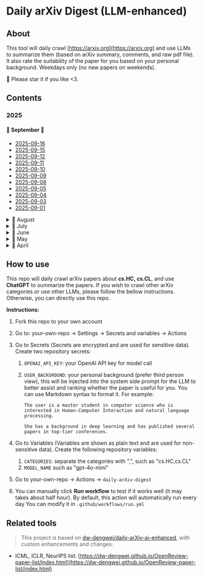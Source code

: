 # Daily arXiv Digest (LLM-enhanced)

## About

This tool will daily crawl [https://arxiv.org](https://arxiv.org) and use LLMs to summarize them (based on arXiv summary, comments, and raw pdf file). It also rate the suitability of the paper for you based on your personal background. Weekdays only (no new papers on weekends).

🌟 Please star it if you like <3.

## Contents

### 2025

#### 📅 September 🌟

- [2025-09-16](contents/2025-09-16.md)
- [2025-09-15](contents/2025-09-15.md)
- [2025-09-12](contents/2025-09-12.md)
- [2025-09-11](contents/2025-09-11.md)
- [2025-09-10](contents/2025-09-10.md)
- [2025-09-09](contents/2025-09-09.md)
- [2025-09-08](contents/2025-09-08.md)
- [2025-09-05](contents/2025-09-05.md)
- [2025-09-04](contents/2025-09-04.md)
- [2025-09-03](contents/2025-09-03.md)
- [2025-09-01](contents/2025-09-01.md)

<details>
<summary>📅 August</summary>


- [2025-08-29](contents/2025-08-29.md)
- [2025-08-28](contents/2025-08-28.md)
- [2025-08-27](contents/2025-08-27.md)
- [2025-08-26](contents/2025-08-26.md)
- [2025-08-25](contents/2025-08-25.md)
- [2025-08-22](contents/2025-08-22.md)
- [2025-08-20](contents/2025-08-20.md)
- [2025-08-19](contents/2025-08-19.md)
- [2025-08-18](contents/2025-08-18.md)
- [2025-08-15](contents/2025-08-15.md)
- [2025-08-14](contents/2025-08-14.md)
- [2025-08-13](contents/2025-08-13.md)
- [2025-08-12](contents/2025-08-12.md)
- [2025-08-11](contents/2025-08-11.md)
- [2025-08-08](contents/2025-08-08.md)
- [2025-08-07](contents/2025-08-07.md)
- [2025-08-06](contents/2025-08-06.md)
- [2025-08-05](contents/2025-08-05.md)
- [2025-08-04](contents/2025-08-04.md)
- [2025-08-01](contents/2025-08-01.md)

</details>


<details>
<summary>📅 July</summary>


- [2025-07-31](contents/2025-07-31.md)
- [2025-07-30](contents/2025-07-30.md)
- [2025-07-29](contents/2025-07-29.md)
- [2025-07-28](contents/2025-07-28.md)
- [2025-07-25](contents/2025-07-25.md)
- [2025-07-24](contents/2025-07-24.md)
- [2025-07-22](contents/2025-07-22.md)
- [2025-07-21](contents/2025-07-21.md)
- [2025-07-18](contents/2025-07-18.md)
- [2025-07-17](contents/2025-07-17.md)
- [2025-07-16](contents/2025-07-16.md)
- [2025-07-15](contents/2025-07-15.md)
- [2025-07-14](contents/2025-07-14.md)
- [2025-07-11](contents/2025-07-11.md)
- [2025-07-10](contents/2025-07-10.md)
- [2025-07-09](contents/2025-07-09.md)
- [2025-07-08](contents/2025-07-08.md)
- [2025-07-04](contents/2025-07-04.md)
- [2025-07-03](contents/2025-07-03.md)
- [2025-07-02](contents/2025-07-02.md)
- [2025-07-01](contents/2025-07-01.md)

</details>


<details>
<summary>📅 June</summary>


- [2025-06-30](contents/2025-06-30.md)
- [2025-06-27](contents/2025-06-27.md)
- [2025-06-25](contents/2025-06-25.md)
- [2025-06-24](contents/2025-06-24.md)
- [2025-06-23](contents/2025-06-23.md)
- [2025-06-20](contents/2025-06-20.md)
- [2025-06-19](contents/2025-06-19.md)
- [2025-06-18](contents/2025-06-18.md)
- [2025-06-17](contents/2025-06-17.md)
- [2025-06-16](contents/2025-06-16.md)
- [2025-06-13](contents/2025-06-13.md)
- [2025-06-12](contents/2025-06-12.md)
- [2025-06-11](contents/2025-06-11.md)
- [2025-06-09](contents/2025-06-09.md)
- [2025-06-06](contents/2025-06-06.md)
- [2025-06-05](contents/2025-06-05.md)
- [2025-06-04](contents/2025-06-04.md)
- [2025-06-03](contents/2025-06-03.md)
- [2025-06-02](contents/2025-06-02.md)

</details>


<details>
<summary>📅 May</summary>


- [2025-05-29](contents/2025-05-29.md)
- [2025-05-28](contents/2025-05-28.md)
- [2025-05-27](contents/2025-05-27.md)
- [2025-05-26](contents/2025-05-26.md)
- [2025-05-23](contents/2025-05-23.md)
- [2025-05-22](contents/2025-05-22.md)
- [2025-05-21](contents/2025-05-21.md)
- [2025-05-20](contents/2025-05-20.md)
- [2025-05-19](contents/2025-05-19.md)
- [2025-05-15](contents/2025-05-15.md)
- [2025-05-14](contents/2025-05-14.md)
- [2025-05-13](contents/2025-05-13.md)
- [2025-05-12](contents/2025-05-12.md)
- [2025-05-09](contents/2025-05-09.md)
- [2025-05-08](contents/2025-05-08.md)
- [2025-05-07](contents/2025-05-07.md)
- [2025-05-06](contents/2025-05-06.md)
- [2025-05-05](contents/2025-05-05.md)
- [2025-05-02](contents/2025-05-02.md)
- [2025-05-01](contents/2025-05-01.md)

</details>


<details>
<summary>📅 April</summary>


- [2025-04-30](contents/2025-04-30.md)
- [2025-04-29](contents/2025-04-29.md)
- [2025-04-28](contents/2025-04-28.md)
- [2025-04-26](contents/2025-04-26.md)
- [2025-04-25](contents/2025-04-25.md)
- [2025-04-24](contents/2025-04-24.md)

</details>



## How to use

This repo will daily crawl arXiv papers about **cs.HC, cs.CL**, and use **ChatGPT** to summarize the papers.
If you wish to crawl other arXiv categories or use other LLMs, please follow the bellow instructions.
Otherwise, you can directly use this repo.

**Instructions:**

1. Fork this repo to your own account
2. Go to: your-own-repo -> Settings -> Secrets and variables -> Actions
3. Go to Secrets (Secrets are encrypted and are used for sensitive data). Create two repository secrets:
   1. `OPENAI_API_KEY`: your OpenAI API key for model call
   2. `USER_BACKGROUND`: your personal background (prefer third person view), this will be injected into the system side prompt for the LLM to better assist and ranking whether the paper is useful for you. You can use Markdown syntax to format it. For example:

      ```makrdown
      The user is a master student in computer science who is interested in Human-Computer Interaction and natural language processing.

      She has a background in deep learning and has published several papers in top-tier conferences.
      ```

4. Go to Variables (Variables are shown as plain text and are used for non-sensitive data). Create the following repository variables:
    1. `CATEGORIES`: separate the categories with ",", such as "cs.HC,cs.CL"
    2. `MODEL_NAME` such as "gpt-4o-mini"
5. Go to your-own-repo -> Actions -> `daily-arXiv-digest`
6. You can manually click **Run workflow** to test if it works well (it may takes about half hour).
By default, this action will automatically run every day
You can modify it in `.github/workflows/run.yml`

## Related tools

> This project is based on [dw-dengwei/daily-arXiv-ai-enhanced](https://github.com/dw-dengwei/daily-arXiv-ai-enhanced), with custom enhancements and changes.

- ICML, ICLR, NeurIPS list: [https://dw-dengwei.github.io/OpenReview-paper-list/index.html](https://dw-dengwei.github.io/OpenReview-paper-list/index.html)
